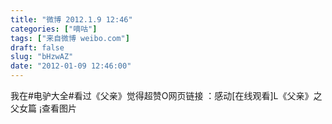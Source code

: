 ```yaml
---
title: "微博 2012.1.9 12:46"
categories: ["嘀咕"]
tags: ["来自微博 weibo.com"]
draft: false
slug: "bHzwAZ"
date: "2012-01-09 12:46:00"
---
```


<p>我在#电驴大全#看过《父亲》觉得超赞O网页链接 ：感动[在线观看]L《父亲》之父女篇 ​​​​¡查看图片</p>
